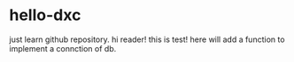 # hello-dxc
just learn github repository.
hi reader!
this is test!
here will add a function to implement a connction of db.
